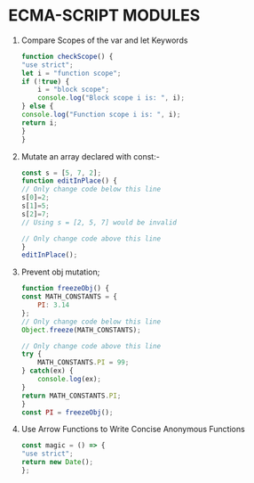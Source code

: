 # ECMA-SCRIPT MODULES

1. Compare Scopes of the var and let Keywords

    ```js
    function checkScope() {
    "use strict";
    let i = "function scope";
    if (!true) {
        i = "block scope";
        console.log("Block scope i is: ", i);
    } else {
    console.log("Function scope i is: ", i);
    return i;
    }
    }

    ```

2. Mutate an array declared with const:-

    ```js
    const s = [5, 7, 2];
    function editInPlace() {
    // Only change code below this line
    s[0]=2;
    s[1]=5;
    s[2]=7;
    // Using s = [2, 5, 7] would be invalid

    // Only change code above this line
    }
    editInPlace();

    ```

3. Prevent obj mutation;

    ```js
    function freezeObj() {
    const MATH_CONSTANTS = {
        PI: 3.14
    };
    // Only change code below this line
    Object.freeze(MATH_CONSTANTS);

    // Only change code above this line
    try {
        MATH_CONSTANTS.PI = 99;
    } catch(ex) {
        console.log(ex);
    }
    return MATH_CONSTANTS.PI;
    }
    const PI = freezeObj();

    ```

4. Use Arrow Functions to Write Concise Anonymous Functions
 

    ```js
    const magic = () => {
    "use strict";
    return new Date();
    };
    
    ```
    
        